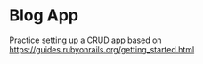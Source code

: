 # Blog App

Practice setting up a CRUD app based on https://guides.rubyonrails.org/getting_started.html